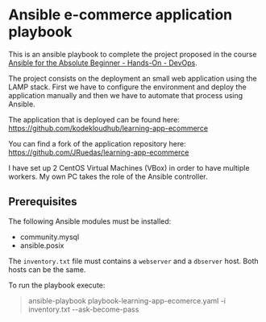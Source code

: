 # Ansible e-commerce application playbook

This is an ansible playbook to complete the project proposed in the course [Ansible for the Absolute Beginner - Hands-On - DevOps](https://www.udemy.com/course/learn-ansible/).

The project consists on the deployment an small web application using the LAMP stack. First we have to configure the environment and deploy the application manually and then we have to automate that process using Ansible.

The application that is deployed can be found here: https://github.com/kodekloudhub/learning-app-ecommerce

You can find a fork of the application repository here: https://github.com/JRuedas/learning-app-ecommerce

I have set up 2 CentOS Virtual Machines (VBox) in order to have multiple workers. My own PC takes the role of the Ansible controller.

## Prerequisites
The following Ansible modules must be installed:
- community.mysql
- ansible.posix

The `inventory.txt` file must contains a `webserver` and a `dbserver` host. Both hosts can be the same.

To run the playbook execute: 
>    ansible-playbook playbook-learning-app-ecomerce.yaml -i inventory.txt --ask-become-pass
